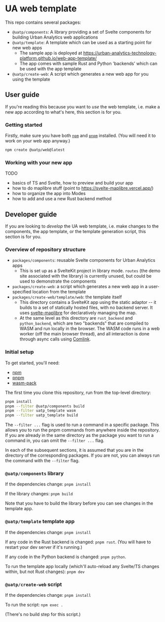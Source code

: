 # UA web template

This repo contains several packages:

- `@uatp/components`: A library providing a set of Svelte components for building Urban Analytics web applications
- `@uatp/template`: A template which can be used as a starting point for new web apps
  - The sample app is deployed at <https://urban-analytics-technology-platform.github.io/web-app-template/>
  - The app comes with sample Rust and Python 'backends' which can be used with the app template
- `@uatp/create-web`: A script which generates a new web app for you using the template


## User guide

If you're reading this because you want to _use_ the web template, i.e. make a new app according to what's here, this section is for you.

### Getting started

Firstly, make sure you have both [`npm`](https://docs.npmjs.com/downloading-and-installing-node-js-and-npm) and [`pnpm`](https://pnpm.io/installation) installed.
(You will need it to work on your web app anyway.)

```bash
npm create @uatp/web@latest
```

### Working with your new app

TODO

- basics of TS and Svelte, how to preview and build your app
- how to do maplibre stuff (point to <https://svelte-maplibre.vercel.app/>)
- how to organize the app into Modes
- how to add and use a new Rust backend method


## Developer guide

If you are looking to _develop_ the UA web template, i.e. make changes to the components, the app template, or the template generation script, this section is for you.

### Overview of repository structure

- `packages/components`: reusable Svelte components for Urban Analytics apps
  - This is set up as a SvelteKit project in library mode. `routes` (the demo site associated with the library) is currently unused, but could be used to demonstrate the components
- `packages/create-web`: a script which generates a new web app in a user-specified location from the template
- `packages/create-web/template/web`: the template itself
  - This directory contains a SvelteKit app using the static adaptor -- it builds to a set of statically hosted files, with no backend server. It uses [svelte-maplibre](https://github.com/dimfeld/svelte-maplibre/) for declaratively managing the map.
  - At the same level as this directory are `rust_backend` and `python_backend`, which are two "backends" that are compiled to WASM and run locally in the browser. The WASM code runs in a web worker (off the main browser thread), and all interaction is done through async calls using [Comlink](https://github.com/GoogleChromeLabs/comlink).

### Initial setup

To get started, you'll need:

- [npm](https://docs.npmjs.com/downloading-and-installing-node-js-and-npm)
- [pnpm](https://pnpm.io/installation)
- [wasm-pack](https://rustwasm.github.io/wasm-pack/installer/)

The first time you clone this repository, run from the top-level directory:

```bash
pnpm install
pnpm --filter @uatp/components build
pnpm --filter uatp_template wasm
pnpm --filter uatp_template build
```

The `--filter ...` flag is used to run a command in a specific package.
This allows you to run the pnpm commands from anywhere inside the repository.
If you are already in the same directory as the package you want to run a command in, you can omit the `--filter ...` flag.

In each of the subsequent sections, it is assumed that you are in the directory of the corresponding packages.
If you are not, you can always run the command with the `--filter` flag.

### `@uatp/components` library

If the dependencies change: `pnpm install`

If the library changes: `pnpm build`

Note that you have to build the library before you can see changes in the template app.

### `@uatp/template` template app

If the dependencies change: `pnpm install`

If any code in the Rust backend is changed: `pnpm rust`.
(You will have to restart your dev server if it's running.)

If any code in the Python backend is changed: `pnpm python`.

To run the template app locally (which'll auto-reload any Svelte/TS changes within, but not Rust changes): `pnpm dev`

### `@uatp/create-web` script

If the dependencies change: `pnpm install`

To run the script: `npm exec .`

(There's no build step for this script.)

